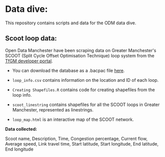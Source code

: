 # Data dive:

 This repository contains scripts and data for the ODM data dive.
 

## Scoot loop data:

Open Data Manchester have been scraping data on Greater Manchester's SCOOT (Split Cycle Offset Optimisation Technique) loop system from the [TfGM developer portal](https://developer.tfgm.com). 

 - You can download the database as a .bacpac file [here](https://odmblob.blob.core.windows.net/dbdumps/odm-2021-2-18-19-0.bacpac).

 - `loop_info.csv` contains information on the location and ID of each loop.

 - `Creating Shapefiles.R` contains code for creating shapefiles from the loop info.
 
 - `scoot_linestring` contains shapefiles for all the SCOOT loops in Greater Manchester, represented as linestrings. 
 
 - `loop_map.html` is an interactive map of the SCOOT network.

**Data collected:**

Scoot name,
Description,
Time,
Congestion percentage,
Current flow,
Average speed,
Link travel time,
Start latitude,
Start longitude,
End latitude,
End longitude


